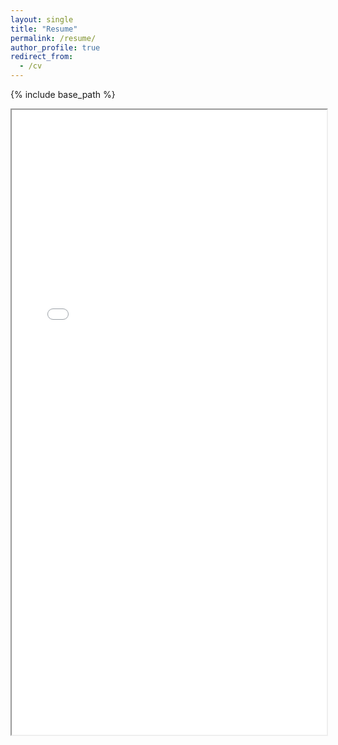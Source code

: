 ```yaml
---
layout: single
title: "Resume"
permalink: /resume/
author_profile: true
redirect_from:
  - /cv
---
```

{% include base_path %}
<section id="resumepdf">
          <iframe src= "/files/Abhyudit_Singh_Manhas_Resume.pdf" width= "100%" height= "1000"> </iframe>
</section>
